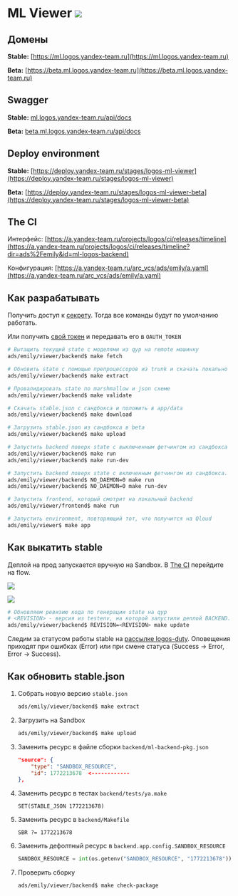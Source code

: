 # ML Viewer ![](https://img.shields.io/badge/status-dev-blue)

## Домены

**Stable:** [https://ml.logos.yandex-team.ru](https://ml.logos.yandex-team.ru)

**Beta:** [https://beta.ml.logos.yandex-team.ru](https://beta.ml.logos.yandex-team.ru)

## Swagger

**Stable:** [ml.logos.yandex-team.ru/api/docs](https://ml.logos.yandex-team.ru/api/docs)

**Beta:** [beta.ml.logos.yandex-team.ru/api/docs](https://beta.ml.logos.yandex-team.ru/api/docs)

## Deploy environment

**Stable:** [https://deploy.yandex-team.ru/stages/logos-ml-viewer](https://deploy.yandex-team.ru/stages/logos-ml-viewer)

**Beta:** [https://deploy.yandex-team.ru/stages/logos-ml-viewer-beta](https://deploy.yandex-team.ru/stages/logos-ml-viewer-beta)

## The CI

Интерфейс: [https://a.yandex-team.ru/projects/logos/ci/releases/timeline](https://a.yandex-team.ru/projects/logos/ci/releases/timeline?dir=ads%2Femily&id=ml-logos-backend)

Конфигурация: [https://a.yandex-team.ru/arc_vcs/ads/emily/a.yaml](https://a.yandex-team.ru/arc_vcs/ads/emily/a.yaml)

## Как разрабатывать

Получить доступ к [секрету](https://yav.yandex-team.ru/secret/sec-01enabqy9g1d409wjjyx2bnk76).
Тогда все команды будут по умолчанию работать.

Или получить [свой токен](https://oauth.yandex-team.ru/authorize?client_id=cc4bf9db015043edb37506d83862d84b&response_type=token)
и передавать его в `OAUTH_TOKEN`

```bash
# Вытащить текущий state c моделями из qyp на remote машинку
ads/emily/viewer/backend$ make fetch

# Обновить state с помощью препроцессоров из trunk и скачать локально
ads/emily/viewer/backend$ make extract

# Провалидировать state по marshmallow и json схеме
ads/emily/viewer/backend$ make validate

# Скачать stable.json с сандбокса и положить в app/data
ads/emily/viewer/backend$ make download

# Загрузить stable.json из сандбокса в beta
ads/emily/viewer/backend$ make upload

# Запустить backend поверх state c выключенным фетчингом из сандбокса
ads/emily/viewer/backend$ make run
ads/emily/viewer/backend$ make run-dev

# Запустить backend поверх state c включенным фетчингом из сандбокса.
ads/emily/viewer/backend$ NO_DAEMON=0 make run
ads/emily/viewer/backend$ NO_DAEMON=0 make run-dev

# Запустить frontend, который смотрит на локальный backend
ads/emily/viewer/frontend$ make run

# Запустить environment, повторяющий тот, что получится на Qloud
ads/emily/viewer$ make app
```

## Как выкатить stable

Деплой на прод запускается вручную на Sandbox.
В [The CI](https://a.yandex-team.ru/projects/logos/ci/releases/timeline?dir=ads%2Femily&id=ml-logos-backend) перейдите на flow.

![](https://jing.yandex-team.ru/files/dim-gonch/2021-04-16_17-41-44.png)

![](https://jing.yandex-team.ru/files/dim-gonch/2021-04-16_17-43-29.png)

```bash
# Обновляем ревизию кода по генерации state на qyp
# <REVISION> - версия из testenv, на которой запустили деплой BACKEND. В примере - 6539123
ads/emily/viewer/backend$ REVISION=<REVISION> make update
```

Следим за статусом работы stable на [рассылке logos-duty](https://ml.yandex-team.ru/lists/logos-duty).
Оповещения приходят при ошибках (Error) или при смене статуса (Success -> Error, Error -> Success).

## Как обновить stable.json

1. Собрать новую версию `stable.json`

    ```bash
    ads/emily/viewer/backend$ make extract
    ```

2. Загрузить на Sandbox

    ```bash
    ads/emily/viewer/backend$ make upload
    ```

3. Заменить ресурс в файле сборки `backend/ml-backend-pkg.json`

    ```json
    "source": {
        "type": "SANDBOX_RESOURCE",
        "id": 1772213678  <------------
    },
    ```

4. Заменить ресурс в тестах `backend/tests/ya.make`

    ```make
    SET(STABLE_JSON 1772213678)
    ```

5. Заменить ресурс в `backend/Makefile`

    ```make
    SBR ?= 1772213678
    ```

6. Заменить дефолтный ресурс в `backend.app.config.SANDBOX_RESOURCE`

    ```py
    SANDBOX_RESOURCE = int(os.getenv("SANDBOX_RESOURCE", "1772213678"))  <------------
    ```

7. Проверить сборку

    ```bash
    ads/emily/viewer/backend$ make check-package
    ```
